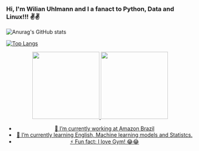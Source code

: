 ### Hi, I'm Wilian Uhlmann and I a fanact to Python, Data and Linux!!! ✌✌

![Anurag's GitHub stats](https://github-readme-stats.vercel.app/api?username=wilianuhlmann&show_icons=true&theme=radical)



[![Top Langs](https://github-readme-stats.vercel.app/api/top-langs/?username=wilianuhlmann&layout=compact&theme=radical)](https://github.com/anuraghazra/github-readme-stats)




<div align="center">
  <a href="https://github.com/rafaballerini">
  <img height="180em" src="https://github-readme-stats.vercel.app/api?username=wilianuhlmann&show_icons=true&theme=dracula&include_all_commits=true&count_private=true"/>
  <img height="180em" src="https://github-readme-stats.vercel.app/api/top-langs/?username=wilianuhlmann&layout=compact&langs_count=7&theme=dracula"/>




- 🔭 I’m currently working at Amazon Brazil
- 🌱 I’m currently learning English, Machine learning models and Statistcs.
- ⚡ Fun fact: I love Gym! 😂😂

